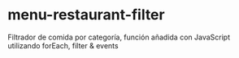 # menu-restaurant-filter
Filtrador de comida por categoría, función añadida con JavaScript utilizando forEach, filter &amp; events

